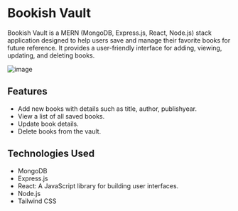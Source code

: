 # Bookish Vault

Bookish Vault is a MERN (MongoDB, Express.js, React, Node.js) stack application designed to help users save and manage their favorite books for future reference. It provides a user-friendly interface for adding, viewing, updating, and deleting books.

![image](https://github.com/rishiiiidha/bookish-vault/assets/126899168/701b07e4-8688-4983-a93f-2eb9edfbe5cc)



## Features

- Add new books with details such as title, author, publishyear.
- View a list of all saved books.
- Update book details.
- Delete books from the vault.

## Technologies Used

- MongoDB
- Express.js
- React: A JavaScript library for building user interfaces.
- Node.js
- Tailwind CSS

